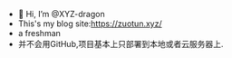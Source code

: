 - 👋 Hi, I’m @XYZ-dragon
- This's my blog site:https://zuotun.xyz/
- a freshman
- 并不会用GitHub,项目基本上只部署到本地或者云服务器上.
<!---
XYZ-dragon/XYZ-dragon is a ✨ special ✨ repository because its `README.md` (this file) appears on your GitHub profile.
You can click the Preview link to take a look at your changes.
--->
